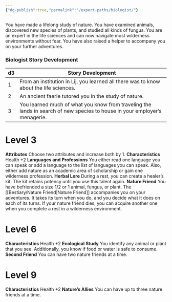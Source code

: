```yaml
---
{"dg-publish":true,"permalink":"/expert-paths/biologist/"}
---
```


You have made a lifelong study of nature. You have examined animals, discovered new species of plants, and studied all kinds of fungus. You are an expert in the life sciences and can now navigate most wilderness environments without fear. You have also raised a helper to accompany you on your further adventures.
### Biologist Story Development

| d3  | Story Development                                                                                                          |
| --- | -------------------------------------------------------------------------------------------------------------------------- |
| 1   | From an institution in Lij, you learned all there was to know about the life sciences.                                     |
| 2   | An ancient faerie tutored you in the study of nature.                                                                      |
| 3   | You learned much of what you know from traveling the lands in search of new species to house in your employer’s menagerie. |
# Level 3
**Attributes** Choose two attributes and increase both by 1.
**Characteristics** Health +2
**Languages and Professions** You either read one language you can speak or add a language to the list of languages you can speak. Also, either add nature as an academic area of scholarship or gain one wilderness profession.
**Herbal Lore** During a rest, you can create a healer’s kit. The kit retains potency until you use this talent again.
**Nature Friend** You have befriended a size 1/2 or 1 animal, fungus, or plant. The [[Bestiary/Nature Friend\|Nature Friend]] accompanies you on your adventures. It takes its turn when you do, and you decide what it does on each of its turns. If your nature friend dies, you can acquire another one when you complete a rest in a wilderness environment.
# Level 6
**Characteristics** Health +2
**Ecological Study** You identify any animal or plant that you see. Additionally, you know if food or water is safe to consume.
**Second Friend** You can have two nature friends at a time.
# Level 9
**Characteristics** Health +2
**Nature’s Allies** You can have up to three nature friends at a time.